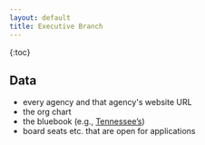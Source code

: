 ```yaml
---
layout: default
title: Executive Branch
---
```


{:toc}

## Data

* every agency and that agency's website URL
* the org chart
* the bluebook (e.g., [Tennessee’s](http://en.wikipedia.org/wiki/Tennessee_Blue_Book))
* board seats etc. that are open for applications
